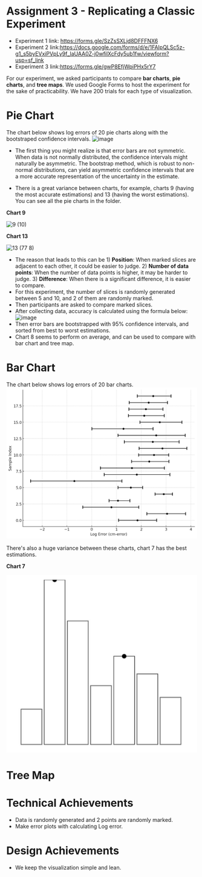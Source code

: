 Assignment 3 - Replicating a Classic Experiment  
===
* Experiment 1 link: https://forms.gle/SzZsSXLjd8DFFFNX6
* Experiment 2 link:https://docs.google.com/forms/d/e/1FAIpQLSc5z-g1_s5byEVxiPVpLy9f_laUAA0Z-j0wfilXcFdy5ub1fw/viewform?usp=sf_link
* Experiment 3 link:https://forms.gle/gwP8EfjWpiPHx5rY7

For our experiment, we asked participants to compare **bar charts**, **pie charts**, and **tree maps**. We used Google Forms to host the experiment for the sake of practicability. We have 200 trials for each type of visualization.

Pie Chart
===
The chart below shows log errors of 20 pie charts along with the bootstraped confidence intervals.
![image](https://github.com/OzgeAygul/a3-Experiment/assets/77694285/4e33d2fa-6c6f-47cb-8b24-a4451dd5e6a6)

* The first thing you might realize is that error bars are not symmetric. When data is not normally distributed, the confidence intervals might naturally be asymmetric. The bootstrap method, which is robust to non-normal distributions, can yield asymmetric confidence intervals that are a more accurate representation of the uncertainty in the estimate.

* There is a great variance between charts, for example, charts 9 (having the most accurate estimations) and 13 (having the worst estimations). You can see all the pie charts in the folder.
  
**Chart 9** 
  
  ![9 (10)](https://github.com/OzgeAygul/a3-Experiment/assets/77694285/bc496848-e379-43ba-9690-0a2721d3d2be) 
  
**Chart 13** 

![13 (77 8)](https://github.com/OzgeAygul/a3-Experiment/assets/77694285/d1bc3ab7-13f0-4e91-b68f-c557752c6d36)


* The reason that leads to this can be 1) **Position**: When marked slices are adjacent to each other, it could be easier to judge. 2) **Number of data points**: When the number of data points is higher, it may be harder to judge. 3) **Difference**: When there is a significant difference, it is easier to compare.
* For this experiment, the number of slices is randomly generated between 5 and 10, and 2 of them are randomly marked.
* Then participants are asked to compare marked slices.
* After collecting data, accuracy is calculated using the formula below:
  ![image](https://github.com/OzgeAygul/a3-Experiment/assets/77694285/bc0c3c73-f670-40f6-9038-a8edb168cb6b)
* Then error bars are bootstrapped with 95% confidence intervals, and sorted from best to worst estimations. 
* Chart 8 seems to perform on average, and can be used to compare with bar chart and tree map.
  

Bar Chart
===
The chart below shows log errors of 20 bar charts.
![alt text](Bar_Logerror-1.png)

There's also a huge variance between these charts, chart 7 has the best estimations.

**Chart 7** 

![alt text](7.jpg)



Tree Map
===

Technical Achievements
===
* Data is randomly generated and 2 points are randomly marked.
* Make error plots with calculating Log error.



Design Achievements
===
* We keep the visualization simple and lean.

